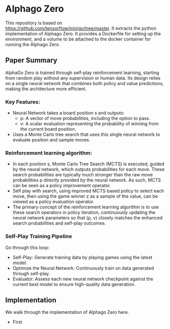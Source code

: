 # Alphago Zero
This repository is based on https://github.com/tensorflow/minigo/tree/master. It extracts the python implementation of Alphago Zero. It provides a Dockerfile for setting up the environment, and a volume to be attached to the docker container for running the Alphago Zero.

## Paper Summary
AlphaGo Zero is trained through self-play reinforcement learning, starting from random play without any supervision or human data. Its design relies on a single neural network that combines both policy and value predictions, making the architecture more efficient.

### Key Features:
- Neural Network takes a board position s and outputs:
  - p: A vector of move probabilities, including the option to pass.
  - v: A scalar evaluation representing the probability of winning from the current board position.
- Uses a Monte Carlo tree search that uses this single neural network to evaluate position and sample moves.

### Reinforcement learning algorithm:
- In each position s, Monte Carlo Tree Search (MCTS) is executed, guided by the neural network, which outputs probabilities for each move. These search probabilities are typically much stronger than the raw move probabilities p directly provided by the neural network. As such, MCTS can be seen as a policy improvement operator.
- Self play with search, using improved MCTS based policy to select each move, then using the game winner z as a sample of the value, can be viewed as a policy evaluation operator.
- The primary concept of the reinforcement learning algorithm is to use these search operators in policy iteration, continuously updating the neural network parameters so that (p, v) closely matches the enhanced search probabilities and self-play outcomes.

### Self-Play Training Pipeline
Go through this loop:
- Self-Play: Generate training data by playing games using the latest model.
- Optimize the Neural Network: Continuously train on data generated through self-play.
- Evaluator: Assess each new neural network checkpoint against the current best model to ensure high-quality data generation.

## Implementation
We walk through the implementation of Alphago Zero here.
- First
